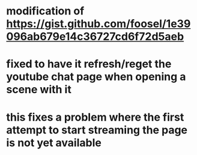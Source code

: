 # modification of https://gist.github.com/foosel/1e39096ab679e14c36727cd6f72d5aeb
# fixed to have it refresh/reget the youtube chat page when opening a scene with it
# this fixes a problem where the first attempt to start streaming the page is not yet available